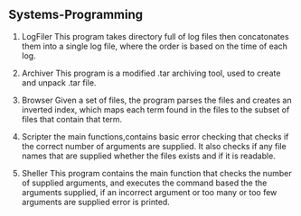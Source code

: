 ## Systems-Programming

1. LogFiler This program takes directory full of log files then concatonates them into a single log file, where the order is based on the time of each log.

2. Archiver This program is a modified .tar archiving tool, used to create and unpack .tar file.

3. Browser Given a set of files, the program parses the files and creates an inverted index, which maps each term found in the files to the subset of files that contain that term. 

4. Scripter the main functions,contains basic error checking that checks if the correct number of arguments are supplied. It also checks if any file names that are supplied whether the files exists and if it is readable. 

5. Sheller This program contains the main function that checks the number of supplied arguments, and executes the command based the the arguments supplied, if an incorrect argument or too many or too few arguments are supplied error is printed.